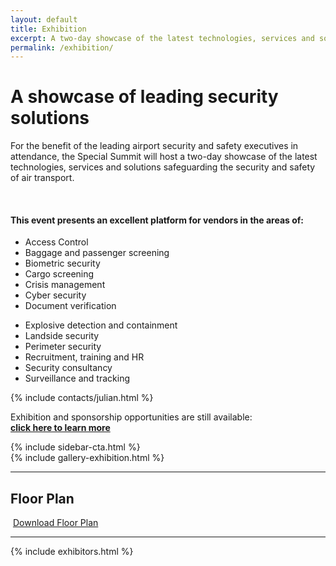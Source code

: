 ```yaml
---
layout: default
title: Exhibition
excerpt: A two-day showcase of the latest technologies, services and solutions safeguarding the security and safety of European air transport.
permalink: /exhibition/
---
```


<div class="temp-content-top homepage-jumbotron">
    <div class="container container-md">
        <div class="row">
            <div class="col-sm-8">
                <main>
                    <h1 class="margin-top-none"><strong>A showcase of leading security solutions</strong></h1>
                    <p>For the benefit of the leading airport security and safety executives in attendance, the Special Summit will host a two-day showcase of the latest technologies, services and solutions safeguarding the security and safety of air transport.</p>
                    <br />
                    <h4><strong>This event presents an excellent platform for vendors in the areas of:</strong></h4>
                    <div class="row">
                        <div class="col-sm-6">
                            <ul>
                                <li>Access Control</li>
                                <li>Baggage and passenger screening</li>
                                <li>Biometric security</li>
                                <li>Cargo screening</li>
                                <li>Crisis management</li>
                                <li>Cyber security</li>
                                <li>Document verification</li>
                            </ul>
                        </div>
                        <div class="col-sm-6">
                            <ul>
                                <li>Explosive detection and containment</li>
                                <li>Landside security</li>
                                <li>Perimeter security</li>
                                <li>Recruitment, training and HR</li>
                                <li>Security consultancy</li>
                                <li>Surveillance and tracking</li>
                            </ul>
                        </div>
                    </div>
                </main>
            </div>
            <div class="col-sm-4">
                <aside class="aside">
                    {% include contacts/julian.html %}
                    <div class="margin-top-primary">
                        <p>Exhibition and sponsorship opportunities are still available:
                            <br><a href="{% link sponsorship.md %}"><strong>click here to learn more</strong></a></p>
                    </div>
                    {% include sidebar-cta.html %}
                </aside>
            </div>
        </div>
    </div>
</div>
{% include gallery-exhibition.html %}
<section class="section">
    <div class="container container-md">
        <!-- Example row of columns -->
        <hr class="hr-lg">
        <div class="row bs-columns-clearfix">
            <div class="col-md-3">
                <h2 class="margin-top-none">Floor Plan</h2>
            </div>
            <div class="col-md-9">
                <img src="{{ '/assets/img/brussels-2016-security-floorplan.png' | relative_url }}" alt="" class="img-responsive">
                <a href="{{ '/assets/img/brussels-2016-security-floorplan.png' | relative_url }}" role="button" class="btn btn-md btn-block text-wrap btn-primary" download>Download Floor Plan</a>
            </div>
        </div>
    </div>
</section>
<section class="section">
  <div class="container container-md">
    <hr class="hr-lg">
    <div class="row bs-columns-clearfix">
      {% include exhibitors.html %}
    </div>
  </div>
</section>
